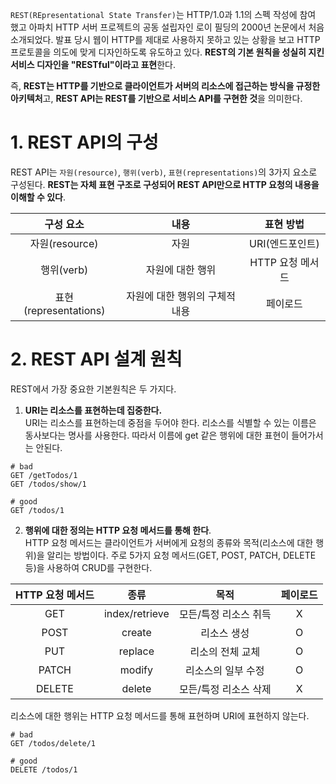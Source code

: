 `REST(REpresentational State Transfer)`는 HTTP/1.0과 1.1의 스펙 작성에 참여 했고 아파치 HTTP 서버 프로젝트의 공동 설립자인 로이 필딩의 2000년 논문에서 처음 소개되었다. 발표 당시 웹이 HTTP를 제대로 사용하지 못하고 있는 상황을 보고 HTTP 프로토콜을 의도에 맞게 디자인하도록 유도하고 있다. **REST의 기본 원칙을 성실히 지킨 서비스 디자인을 "RESTful"이라고 표현**한다.

즉, **REST는 HTTP를 기반으로 클라이언트가 서버의 리소스에 접근하는 방식을 규정한 아키텍처**고, **REST API는 REST를 기반으로 서비스 API를 구현한 것**을 의미한다.

# 1. REST API의 구성

REST API는 `자원(resource)`, `행위(verb)`, `표현(representations)`의 3가지 요소로 구성된다. **REST는 자체 표현 구조로 구성되어 REST API만으로 HTTP 요청의 내용을 이해할 수 있다**.

|       구성 요소       |              내용              |    표현 방법     |
| :-------------------: | :----------------------------: | :--------------: |
|    자원(resource)     |              자원              | URI(엔드포인트)  |
|      행위(verb)       |        자원에 대한 행위        | HTTP 요청 메서드 |
| 표현(representations) | 자원에 대한 행위의 구체적 내용 |     페이로드     |

# 2. REST API 설계 원칙

REST에서 가장 중요한 기본원칙은 두 가지다.

1. **URI는 리소스를 표현하는데 집중한다.**<br>
   URI는 리소스를 표현하는데 중점을 두어야 한다. 리소스를 식별할 수 있는 이름은 동사보다는 명사를 사용한다. 따라서 이름에 get 같은 행위에 대한 표현이 들어가서는 안된다.

```
# bad
GET /getTodos/1
GET /todos/show/1

# good
GET /todos/1
```

2. **행위에 대한 정의는 HTTP 요청 메서드를 통해 한다**.<br>
   HTTP 요청 메서드는 클라이언트가 서버에게 요청의 종류와 목적(리소스에 대한 행위)을 알리는 방법이다. 주로 5가지 요청 메서드(GET, POST, PATCH, DELETE 등)을 사용하여 CRUD를 구현한다.

| HTTP 요청 메서드 |      종류      |         목적          | 페이로드 |
| :--------------: | :------------: | :-------------------: | :------: |
|       GET        | index/retrieve | 모든/특정 리소스 취득 |    X     |
|       POST       |     create     |      리소스 생성      |    O     |
|       PUT        |    replace     |   리소의 전체 교체    |    O     |
|      PATCH       |     modify     |  리소스의 일부 수정   |    O     |
|      DELETE      |     delete     | 모든/특정 리소스 삭제 |    X     |

리소스에 대한 행위는 HTTP 요청 메서드를 통해 표현하며 URI에 표현하지 않는다.

```
# bad
GET /todos/delete/1

# good
DELETE /todos/1
```
